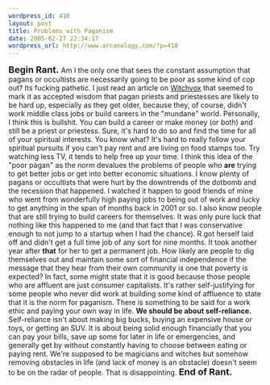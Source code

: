 ```yaml
--- 
wordpress_id: 410
layout: post
title: Problems with Paganism
date: 2005-02-27 22:34:17
wordpress_url: http://www.arcanology.com/?p=410
---
```

<b><font size="+1">Begin Rant.</font></b> Am I the only one that sees the constant assumption that pagans or occultists are necessarily going to be poor as some kind of cop out? Its fucking pathetic. I just read an article on <a href="http://www.witchvox.com/">Witchvox</a> that seemed to mark it as accepted wisdom that pagan priests and priestesses are likely to be hard up, especially as they get older, because they, of course, didn't work middle class jobs or build careers in the "mundane" world. Personally, I think this is bullshit. You can build a career or make money (or both) and still be a priest or priestess. Sure, it's hard to do so and find the time for all of your spiritual interests. You know what? It's hard to really follow your spiritual pursuits if you can't pay rent and are living on food stamps too. Try watching less TV, it tends to help free up your time. I think this idea of the "poor pagan" as the norm devalues the problems of people who <b>are</b> trying to get better jobs or get into better economic situations. I know plenty of pagans or occultists that were hurt by the downtrends of the dotbomb and the recession that happened. I watched it happen to good friends of mine who went from wonderfully high paying jobs to being out of work and lucky to get anything in the span of months back in 2001 or so. I also know people that are still trying to build careers for themselves. It was only pure luck that nothing like this happened to me (and that fact that I was conservative enough to not jump to a startup when I had the chance). R got herself laid off and didn't get a full time job of any sort for nine months. It took another year after <b>that</b> for her to get a permanent job. How likely are people to dig themselves out and maintain some sort of financial independence if the message that they hear from their own community is one that poverty is expected? In fact, some might state that it is good because those people who are affluent are just consumer capitalists. It's rather self-justifying for some people who never did work at building some kind of affluence to state that it is the norm for paganism. There is something to be said for a work ethic and paying your own way in life. <b>We should be about self-reliance.</b> Self-reliance isn't about making big bucks, buying an expensive house or toys, or getting an SUV. It is about being solid enough financially that you can pay your bills, save up some for later in life or emergencies, and generally get by without constantly having to choose between eating or paying rent. We're supposed to be magicians and witches but somehow removing obstacles in life (and lack of money is an obstacle) doesn't seem to be on the radar of people. That is disappointing. <b><font size="+1">End of Rant.</font></b>